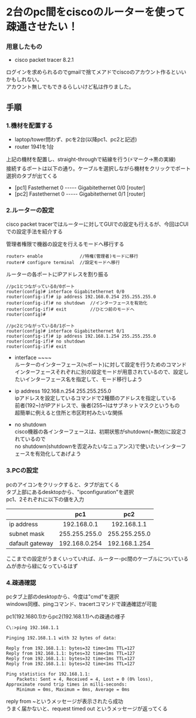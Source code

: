 # 2台のpc間をciscoのルーターを使って疎通させたい！

### 用意したもの
* cisco packet tracer 8.2.1

ログインを求められるのでgmailで捨てメアドでciscoのアカウント作るといいかもしれない。  
アカウント無しでもできるらしいけど私は作りました。


## 手順

### 1.機材を配置する
* laptop/tower問わず、pcを2台(以降pc1、pc2と記述)  
* router 1941を1台

上記の機材を配置し、straight-throughで結線を行う(⚡マーク→黒の実線)  
接続するポートは以下の通り。ケーブルを選択しながら機材をクリックでポート選択のタブが出てくる
* [pc1] Fastethernet 0 ----- Gigabitethernet 0/0 [router]
* [pc2] Fastethernet 0 ----- Gigabitethernet 0/1 [router]

### 2.ルーターの設定
cisco packet tracerではルーターに対してGUIでの設定も行えるが、今回はCUIでの設定手法を紹介する

管理者権限で機器の設定を行えるモードへ移行する
```
router> enable              //特権(管理者)モードに移行
router# configure terminal  //設定モードへ移行
```

ルーターの各ポートにIPアドレスを割り振る  

```
//pc1とつながっている0/0ポート
router(config)# interface Gigabitethernet 0/0
router(config-if)# ip address 192.168.0.254 255.255.255.0
router(config-if)# no shutdown  //インターフェースを有効化
router(config-if)# exit         //ひとつ前のモードへ
router(config)#

//pc2とつながっている0/1ポート
router(config)# interface Gigabitethernet 0/1
router(config-if)# ip address 192.168.1.254 255.255.255.0
router(config-if)# no shutdown
router(config-if)# exit
```
* interface ~~~~  
ルーターのインターフェース(≒ポート)に対して設定を行うためのコマンド  
インターフェースそれぞれに別の設定モードが用意されているので、設定したいインターフェース名を指定して、モード移行しよう

* ip address 192.168.n.254 255.255.255.0  
ipアドレスを設定しているコマンドで2種類のアドレスを指定している  
前者(192~)がIPアドレスで、後者(255~)はサブネットマスクというもの  
超簡単に例えると住所と市区町村みたいな関係

* no shutdown  
cisco機器の各インターフェースは、初期状態がshutdown(=無効)に設定されているので  
no shutdown(shutdownを否定みたいなニュアンス)で使いたいインターフェースを有効化してあげよう

### 3.PCの設定
pcのアイコンをクリックすると、タブが出てくる  
タブ上部にあるdesktopから、"ipconfiguration"を選択  
pc1、2それぞれに以下の値を入力

|| pc1 | pc2 |
|---|:---:|:---:|
| ip address | 192.168.0.1 | 192.168.1.1 |
| subnet mask | 255.255.255.0 | 255.255.255.0 |
|dafault gateway | 192.168.0.254 | 192.168.1.254

ここまでの設定がうまくいっていれば、ルーター-pc間のケーブルについている△が赤から緑になっているはず

### 4.疎通確認
pcタブ上部のdesktopから、今度は"cmd"を選択  
windows同様、pingコマンド、tracertコマンドで疎通確認が可能

pc1(192.1680.1)からpc2(192.168.1.1)への疎通の様子
```
C\:>ping 192.168.1.1

Pinging 192.168.1.1 with 32 bytes of data:

Reply from 192.168.1.1: bytes=32 time<1ms TTL=127
Reply from 192.168.1.1: bytes=32 time<1ms TTL=127
Reply from 192.168.1.1: bytes=32 time<1ms TTL=127
Reply from 192.168.1.1: bytes=32 time<1ms TTL=127

Ping statistics for 192.168.1.1:
    Packets: Sent = 4, Received = 4, Lost = 0 (0% loss),
Approximate round trip times in milli-seconds:
    Minimum = 0ms, Maximum = 0ms, Average = 0ms
```

reply from ~というメッセージが表示されたら成功  
うまく届かないと、request timed out というメッセージが返ってくる
